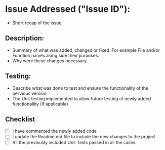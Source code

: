 # Issue Addressed ("Issue ID"):

- Short recap of the issue

## Description:

- Summary of what was added, changed or fixed. For example File and/or Function names along side their purposes.
- Why were these changes necessary.

## Testing:

- Describe what was done to test and ensure the functionality of the pervious version
- The Unit testing implemented to allow future testing of newly added functionallity (If applicable)

## Checklist

- [ ] I have commented the newly added code
- [ ] I update the Readme.md file to include the new changes to the project
- [ ] All the previously included Unit Tests passed in all the cases
